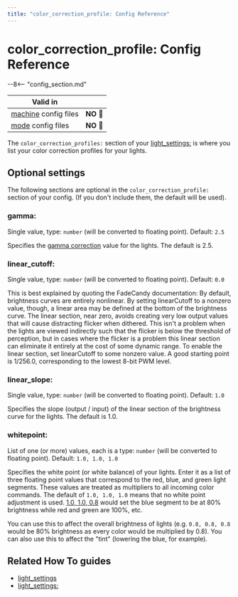 ```yaml
---
title: "color_correction_profile: Config Reference"
---
```


# color_correction_profile: Config Reference

--8<-- "config_section.md"

| Valid in | |
|-----|:----:|
|[machine](instructions/machine_config.md) config files |**NO** :no_entry_sign:|
|[mode](instructions/mode_config.md) config files|**NO** :no_entry_sign:|

The `color_correction_profiles:` section of your
[light_settings:](light_settings.md) is where you list your
color correction profiles for your lights.

## Optional settings

The following sections are optional in the `color_correction_profile:`
section of your config. (If you don't include them, the default will be
used).

### gamma:

Single value, type: `number` (will be converted to floating point).
Default: `2.5`

Specifies the [gamma
correction](http://en.wikipedia.org/wiki/Gamma_correction) value for the
lights. The default is 2.5.

### linear_cutoff:

Single value, type: `number` (will be converted to floating point).
Default: `0.0`

This is best explained by quoting the FadeCandy documentation: By
default, brightness curves are entirely nonlinear. By setting
linearCutoff to a nonzero value, though, a linear area may be defined at
the bottom of the brightness curve. The linear section, near zero,
avoids creating very low output values that will cause distracting
flicker when dithered. This isn't a problem when the lights are viewed
indirectly such that the flicker is below the threshold of perception,
but in cases where the flicker is a problem this linear section can
eliminate it entirely at the cost of some dynamic range. To enable the
linear section, set linearCutoff to some nonzero value. A good starting
point is 1/256.0, corresponding to the lowest 8-bit PWM level.

### linear_slope:

Single value, type: `number` (will be converted to floating point).
Default: `1.0`

Specifies the slope (output / input) of the linear section of the
brightness curve for the lights. The default is 1.0.

### whitepoint:

List of one (or more) values, each is a type: `number` (will be
converted to floating point). Default: `1.0, 1.0, 1.0`

Specifies the white point (or white balance) of your lights. Enter it as
a list of three floating point values that correspond to the red, blue,
and green light segments. These values are treated as multipliers to all
incoming color commands. The default of `1.0, 1.0, 1.0`
means that no white point adjustment is used. [1.0, 1.0,
0.8](#) would set the blue segment to be at 80% brightness
while red and green are 100%, etc.

You can use this to affect the overall brightness of lights (e.g.
`0.8, 0.8, 0.8` would be 80% brightness as every color would be
multiplied by 0.8). You can also use this to affect the "tint"
(lowering the blue, for example).

## Related How To guides

* [light_settings](lights.md)
* [light_settings:](light_settings.md)
